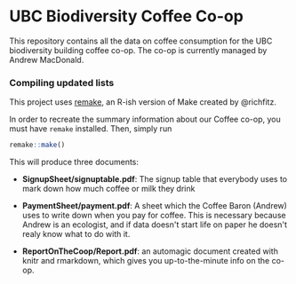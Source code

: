 # UBC Biodiversity Coffee Co-op

This repository contains all the data on coffee consumption for the UBC biodiversity building coffee co-op.  The co-op is currently managed by Andrew MacDonald.


### Compiling updated lists

This project uses [remake](https://github.com/richfitz/remake), an R-ish version of Make created by @richfitz. 

In order to recreate the summary information about our Coffee co-op, you must have `remake` installed. Then, simply run

```r
remake::make()
```


This will produce three documents:

* **SignupSheet/signuptable.pdf**: The signup table that everybody uses to mark down how much coffee or milk they drink

* **PaymentSheet/payment.pdf**: A sheet which the Coffee Baron (Andrew) uses to write down when you pay for coffee.  This is necessary because Andrew is an ecologist, and if data doesn't start life on paper he doesn't realy know what to do with it.

* **ReportOnTheCoop/Report.pdf**: an automagic document created with knitr and rmarkdown, which gives you up-to-the-minute info on the co-op. 
